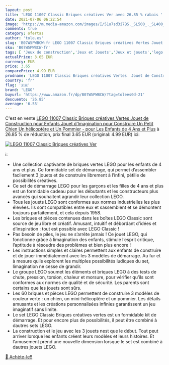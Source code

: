 ```yaml
---
layout: post
title: 'LEGO 11007 Classic Briques créatives Ver avec 26.85 % rabais '
date: 2021-07-06 06:22:54
image: 'https://m.media-amazon.com/images/I/51u7sd3i7BS._SL500_._SL400_.jpg'
comments: true
category: ofertas
author: 'tole.es'
slug: 'B07W5PWBCW-fr LEGO 11007 Classic Briques créatives Vertes Jouet de...'
sku: 'B07W5PWBCW-fr'
tags: [ 'Jeux de construction','Jeux et Jouets','Jeux et jouets','lego', ]
actualPrice: 3.65 EUR
currency: EUR
price: 3.65
comparePrice: 4.99 EUR
prodname: 'LEGO 11007 Classic Briques créatives Vertes  Jouet de Construction pour Enfants Jouet d’Imagination pour Construire Un Petit Chien  Un hélicoptère et Un Pommier - pour Les Enfants de 4 Ans et Plus'
country: 'fr'
flag: '🇫🇷'
brand: 'LEGO'
buyurl: 'https://www.amazon.fr/dp/B07W5PWBCW/?tag=tolees0d-21'
descuento: '26.85'
average: '6.53'
---
```


C'est en vente [LEGO 11007 Classic Briques créatives Vertes  Jouet de Construction pour Enfants Jouet d’Imagination pour Construire Un Petit Chien  Un hélicoptère et Un Pommier - pour Les Enfants de 4 Ans et Plus](https://www.amazon.fr/dp/B07W5PWBCW/?tag=tolees0d-21)  à  26.85 % de réduction, prix final  3.65 EUR (original: 4.99 EUR) ici:

[![LEGO 11007 Classic Briques créatives Ver](https://m.media-amazon.com/images/I/51u7sd3i7BS._SL500_._SL400_.jpg)](https://www.amazon.fr/dp/B07W5PWBCW/?tag=tolees0d-21)

ℹ️:

- Une collection captivante de briques vertes LEGO pour les enfants de 4 ans et plus. Ce formidable set de démarrage, qui permet d’assembler facilement 3 jouets et de construire librement à l’infini, pétille de possibilités créatives.
- Ce set de démarrage LEGO pour les garçons et les filles de 4 ans et plus est un formidable cadeau pour les débutants et les constructeurs plus avancés qui souhaitent agrandir leur collection LEGO.
- Tous les jouets LEGO sont conformes aux normes industrielles les plus élevées. Ils sont compatibles entre eux et sassemblent et se démontent toujours parfaitement, et cela depuis 1958.
- Les briques et pièces contenues dans les boîtes LEGO Classic sont source de jeu libre et créatif. Amusant, intuitif et débordant d’idées et d’inspiration : tout est possible avec LEGO Classic !
- Pas besoin de piles, le jeu ne s’arrête jamais ! Ce jouet LEGO, qui fonctionne grâce à limagination des enfants, stimule l’esprit critique, l’aptitude à résoudre des problèmes et bien plus encore !
- Les instructions simples et claires permettent aux enfants de construire et de jouer immédiatement avec les 3 modèles de démarrage. Au fur et à mesure quils explorent les multiples possibilités ludiques du set, limagination ne cesse de grandir.
- Le groupe LEGO soumet les éléments et briques LEGO à des tests de chute, pression, torsion, chaleur et morsure, pour vérifier qu’ils sont conformes aux normes de qualité et de sécurité. Les parents sont certains que les jouets sont sûrs.
- Les 60 briques et pièces LEGO permettent de construire 3 modèles de couleur verte : un chien, un mini-hélicoptère et un pommier. Les détails amusants et les créations personnalisées infinies garantissent un jeu imaginatif sans limite.
- Le set LEGO Classic Briques créatives vertes est un formidable kit de démarrage. Et pour encore plus de possibilités, il peut être combiné à dautres sets LEGO.
- La construction et le jeu avec les 3 jouets nest que le début. Tout peut arriver lorsque les enfants créent leurs modèles et leurs histoires. Et l’amusement prend une nouvelle dimension lorsque le set est combiné à dautres jouets LEGO.

[🛒 Achète-le!!](https://www.amazon.fr/dp/B07W5PWBCW/?tag=tolees0d-21)

